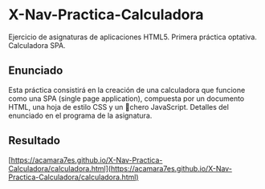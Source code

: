 # X-Nav-Practica-Calculadora
Ejercicio de asignaturas de aplicaciones HTML5. Primera práctica optativa. Calculadora SPA.

## Enunciado

Esta práctica consistirá en la creación de una calculadora que funcione como una SPA (single page application), compuesta por un documento HTML, una hoja de estilo CSS y un chero JavaScript. Detalles del enunciado en el programa de la asignatura.

## Resultado

[https://acamara7es.github.io/X-Nav-Practica-Calculadora/calculadora.html](https://acamara7es.github.io/X-Nav-Practica-Calculadora/calculadora.html)
